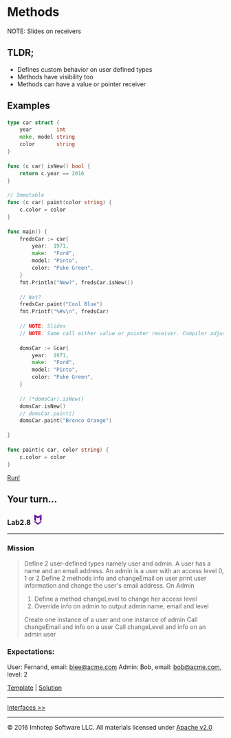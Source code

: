 # Methods

NOTE: Slides on receivers

## TLDR;

* Defines custom behavior on user defined types
* Methods have visibility too
* Methods can have a value or pointer receiver

## Examples

```go
type car struct {
	year        int
	make, model string
	color       string
}

func (c car) isNew() bool {
	return c.year == 2016
}

// Immutable
func (c car) paint(color string) {
    c.color = color
}

func main() {
	fredsCar := car{
		year:  1971,
		make:  "Ford",
		model: "Pinto",
		color: "Puke Green",
	}
	fmt.Println("New?", fredsCar.isNew())

    // Wat?
    fredsCar.paint("Cool Blue")
    fmt.Printf("%#v\n", fredsCar)

    // NOTE: Slides
    // NOTE: Same call either value or pointer receiver. Compiler adjust with & or * depending on type.

    domsCar := &car{
		year:  1971,
		make:  "Ford",
		model: "Pinto",
		color: "Puke Green",        
    }

    // (*domsCar).isNew()
    domsCar.isNew()
    // domsCar.paint()
    domsCar.paint("Bronco Orange")

}

func paint(c car, color string) {
    c.color = color
}
```
[Run!](https://play.golang.org/p/yCSge18Mh_)

## Your turn...

### Lab2.8 ![alt text](https://github.com/adam-p/markdown-here/raw/master/src/common/images/icon24.png "Lab2.8") 
---

### Mission

> Define 2 user-defined types namely user and admin.
> A user has a name and an email address.
> An admin is a user with an access level 0, 1 or 2
> Define 2 methods info and changeEmail on user print user information and change the user's email address.
> On Admin
> 1) Define a method changeLevel to change her access level
> 2) Override info on admin to output admin name, email and level
>
> Create one instance of a user and one instance of admin
> Call changeEmail and info on a user
> Call changeLevel and info on an admin user

### Expectations: 

User: Fernand, email: blee@acme.com
Admin: Bob, email: bob@acme.com, level: 2

[Template](https://play.golang.org/p/fOcgt6mohj) | [Solution](https://play.golang.org/p/hEqbKFpIu-)

---
[Interfaces >>](2.09_interfaces.md)

---
© 2016 Imhotep Software LLC. All materials licensed under [Apache v2.0](http://www.apache.org/licenses/LICENSE-2.0)
